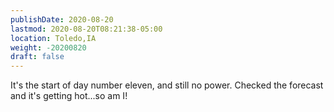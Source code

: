 ```yaml
---
publishDate: 2020-08-20
lastmod: 2020-08-20T08:21:38-05:00
location: Toledo,IA
weight: -20200820
draft: false
---
```

It's the start of day number eleven, and still no power. Checked the forecast and it's getting hot...so am I!
